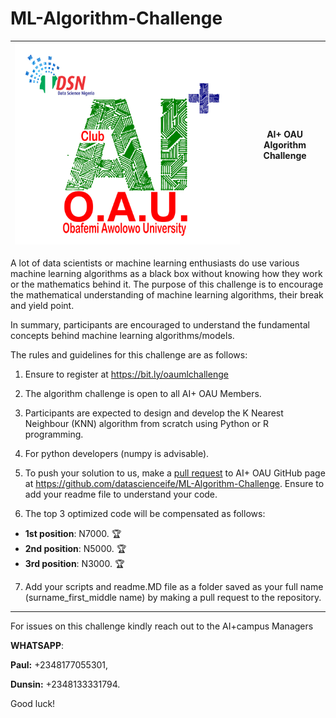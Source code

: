 # ML-Algorithm-Challenge

| ![community logo](oau.png) | AI+ OAU Algorithm Challenge |
| -------------------------- | --------------------------- |

A lot of data scientists or machine learning enthusiasts do use various machine learning algorithms as a black box without knowing how they work or the mathematics behind it. The purpose of this challenge is to encourage the mathematical understanding of machine learning algorithms, their break and yield point.

In summary, participants are encouraged to understand the fundamental concepts behind machine learning algorithms/models.

The rules and guidelines for this challenge are as follows:

1. Ensure to register at https://bit.ly/oaumlchallenge

2. The algorithm challenge is open to all AI+ OAU Members.

3. Participants are expected to design and develop the K Nearest Neighbour (KNN) algorithm from scratch using Python or R programming.

4. For python developers (numpy is advisable).

5. To push your solution to us, make a [pull request](https://help.github.com/en/github/collaborating-with-issues-and-pull-requests/about-pull-requests) to AI+ OAU GitHub page at https://github.com/datascienceife/ML-Algorithm-Challenge. Ensure to add your readme file to understand your code.

6. The top 3 optimized code will be compensated as follows:

- **1st position**: N7000. :trophy:
- **2nd position**: N5000. :trophy:
- **3rd position**: N3000. :trophy:

7. Add your scripts and readme.MD file as a folder saved as your full name (surname_first_middle name) by making a pull request to the repository.

---

For issues on this challenge kindly reach out to the AI+campus Managers

**WHATSAPP**:

**Paul:** +2348177055301,

**Dunsin:** +2348133331794.

Good luck!
